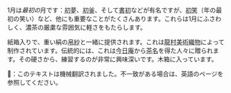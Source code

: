 <p>1月は<em>最初の</em>月です：<abbr title="hatsuyume, the first dream of the new year">初夢</abbr>、<abbr title="hatsugama, the first tea invitation of the new year">初釜</abbr>、そして<abbr title="kakizome, first calligraphy of the new year">書初</abbr>などが有名ですが、<abbr title="hatsuwarai">初笑</abbr>（年の最初の笑い）など、他にも重要なことがたくさんあります。これらは1月にふさわしく、濃茶の厳粛な雰囲気に軽さをもたらします。</p>
<p>紙箱入りで、重い絹の<abbr title="fukusa, silk cloth">帛紗</abbr>と一緒に提供されます。これは<abbr title="Tatsumura Art Textiles">龍村美術織物</abbr>によって制作されています。伝統的には、これは<abbr title="Konnichi An, the Urasenke headquarters.">今日庵</abbr>から<abbr title="chamei, tea name">茶名</abbr>を得た人々に贈られます。その硬さから、練習するのが非常に興味深いです。木箱に入っています。</p>
👾：このテキストは機械翻訳されました。不一致がある場合は、英語のページを参照してください。
